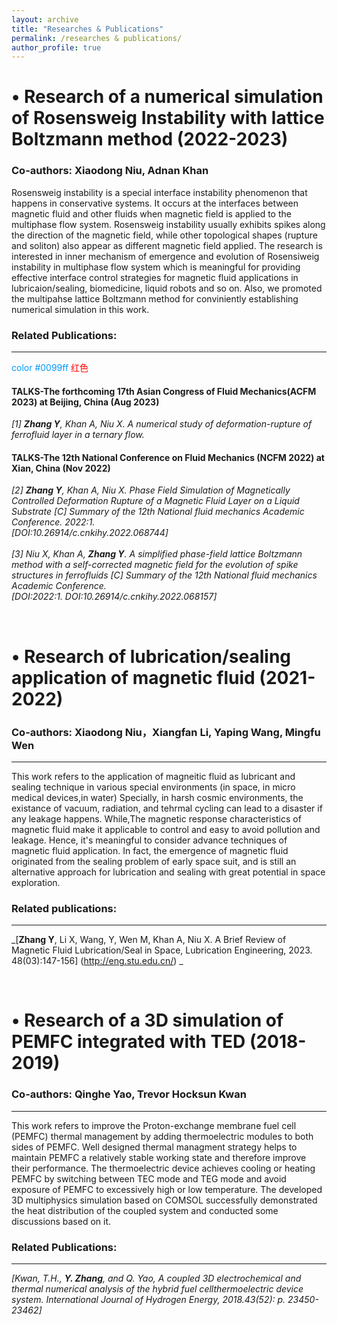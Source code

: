 ```yaml
---
layout: archive
title: "Researches & Publications"
permalink: /researches & publications/
author_profile: true
---
```


• Research of a numerical simulation of Rosensweig Instability with lattice Boltzmann method (2022-2023)
======
### Co-authors: Xiaodong Niu, Adnan Khan

Rosensweig instability is a special interface instability phenomenon that happens in conservative systems. 
It occurs at the interfaces between magnetic fluid and other fluids when magnetic field is applied to the multiphase flow system. 
Rosensweig instability usually exhibits spikes along the direction of the magnetic field, while other topological shapes (rupture and soliton) also appear as different magnetic field applied.
The research is interested in inner mechanism of emergence and evolution of Rosensiweig instability in multiphase flow system which is meaningful for providing effective interface control strategies for magnetic fluid applications in lubricaion/sealing, biomedicine, liquid robots and so on. 
Also, we promoted the multipahse lattice Boltzmann method for conviniently establishing numerical simulation in this work. 

### Related Publications: 
---
<!--#--------------------------------------------------------------------------------------------------------------------------------------------------------------------------------------------------->
<font color=#0099ff>color #0099ff</font>
<font color=red>红色</font>
#### TALKS-The forthcoming 17th Asian Congress of Fluid Mechanics(ACFM 2023) at Beijing, China (Aug 2023)<br>
_[1] __Zhang Y__, Khan A, Niu X. A numerical study of deformation-rupture of ferrofluid layer in a ternary flow._<br>
#### TALKS-The 12th National Conference on Fluid Mechanics (NCFM 2022) at Xian, China (Nov 2022)<br>
*[2] __Zhang Y__, Khan A, Niu X. Phase Field Simulation of Magnetically Controlled Deformation Rupture of a Magnetic Fluid Layer on a Liquid Substrate [C] Summary of the 12th National fluid mechanics Academic Conference. 2022:1.<br>
[DOI:10.26914/c.cnkihy.2022.068744]* <br> <br>
*[3] Niu X, Khan A, __Zhang Y__. A simplified phase-field lattice Boltzmann method with a self-corrected magnetic field for the evolution of spike structures in ferrofluids [C] Summary of the 12th National fluid mechanics Academic Conference.<br>
[DOI:2022:1. DOI:10.26914/c.cnkihy.2022.068157]*<br> 

<!--#---------------------------------------------------------------------------------------------------------------------------------------------------------------------------------------------------><br>
  
• Research of lubrication/sealing application of magnetic fluid (2021-2022)
======
### Co-authors: Xiaodong Niu，Xiangfan Li, Yaping Wang, Mingfu Wen
---
This work refers to the application of magneitic fluid as lubricant and sealing technique in various special environments (in space, in micro medical devices,in water) 
Specially, in harsh cosmic environments, the existance of vacuum, radiation, and tehrmal cycling can lead to a disaster if any leakage happens.
While,The magnetic response characteristics of magnetic fluid make it applicable to control and easy to avoid pollution and leakage. 
Hence, it's meaningful to consider advance techniques of magnetic fluid application. In fact, the emergence of magnetic fluid originated from the sealing problem of early space suit, 
and is still an alternative approach for lubrication and sealing with great potential in space exploration.<br>

### Related publications:
---
_[__Zhang Y__, Li X, Wang, Y, Wen M, Khan A, Niu X. A Brief Review of Magnetic Fluid Lubrication/Seal in Space, Lubrication Engineering, 2023. 48(03):147-156] (http://eng.stu.edu.cn/)  _
<!--#---------------------------------------------------------------------------------------------------------------------------------------------------------------------------------------------------><br>
  
• Research of a 3D simulation of PEMFC integrated with TED (2018-2019)
======
### Co-authors: Qinghe Yao, Trevor Hocksun Kwan
---
This work refers to improve the Proton-exchange membrane fuel cell (PEMFC) thermal management by adding thermoelectric modules to both sides of PEMFC. 
Well designed thermal managment strategy helps to maintain PEMFC a relatively stable working state and therefore improve their performance.
The thermoelectric device achieves cooling or heating PEMFC by switching between TEC mode and TEG mode and avoid exposure of PEMFC to excessively high or low temperature. 
The developed 3D multiphysics simulation based on COMSOL successfully demonstrated the heat distribution of the coupled system and conducted some discussions based on it.

### Related Publications: 
---
_[Kwan, T.H., __Y. Zhang__, and Q. Yao, A coupled 3D electrochemical and thermal numerical analysis of the hybrid fuel cellthermoelectric device system. International Journal of Hydrogen Energy, 2018.43(52): p. 23450-23462]_
<!--#---------------------------------------------------------------------------------------------------------------------------------------------------------------------------------------------------><br>
<!--
{% if author.googlescholar %}
  You can also find my articles on <u><a href="{{author.googlescholar}}">my Google Scholar profile</a>.</u>
{% endif %}

{% include base_path %}

#一个 for 循环，用于迭代作者的出版物。在每次迭代中，我们包含一个 HTML 片段，以显示文章的标题和相关信息。每个构建的页面都会显示所有出版物，按照最近发表的文章从新到旧的顺序排列。
{% for post in site.publications reversed %}
  {% include archive-single.html %}
{% endfor %}-->


